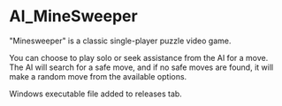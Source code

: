 ﻿# AI_MineSweeper</br>
 
"Minesweeper" is a classic single-player puzzle video game. </br>

You can choose to play solo or seek assistance from the AI for a move.</br>
The AI will search for a safe move, and if no safe moves are found, it will make a random move from the available options.</br>

Windows executable file added to releases tab.</br>
 
